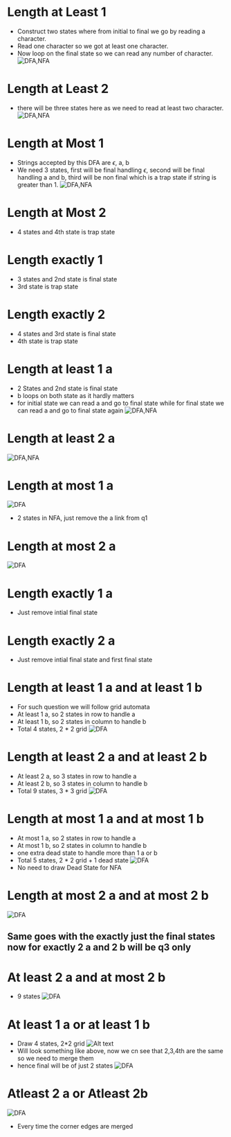 # Length at Least 1

- Construct two states where from initial to final we go by reading a character.
- Read one character so we got at least one character.
- Now loop on the final state so we can read any number of character.
![DFA,NFA](image-58.png)

# Length at Least 2

- there will be three states here as we need to read at least two character.
![DFA,NFA](image-59.png)

# Length at Most 1

- Strings accepted by this DFA are $\epsilon$, a, b
- We need 3 states, first will be final handling $\epsilon$, second will be final handling a and b, third will be non final which is a trap state if string is greater than 1.
![DFA,NFA](image-60.png)

# Length at Most 2

- 4 states and 4th state is trap state

# Length exactly 1

- 3 states and 2nd state is final state
- 3rd state is trap state

# Length exactly 2

- 4 states and 3rd state is final state
- 4th state is trap state

# Length at least 1 a

- 2 States and 2nd state is final state
- b loops on both state as it hardly matters
- for initial state we can read a and go to final state while for final state we can read a and go to final state again
![DFA,NFA](image-61.png)

# Length at least 2 a
![DFA,NFA](image-62.png)

# Length at most 1 a
![DFA](image-63.png)
- 2 states in NFA, just remove the a link from q1

# Length at most 2 a
![DFA](image-64.png)

# Length exactly 1 a
- Just remove intial final state

# Length exactly 2 a
- Just remove intial final state and first final state

# Length at least 1 a and at least 1 b

- For such question we will follow grid automata
- At least 1 a, so 2 states in  row to handle a
- At least 1 b, so 2 states in column to handle b
- Total 4 states, 2 * 2 grid
![DFA](image-65.png)

# Length at least 2 a and at least 2 b

- At least 2 a, so 3 states in  row to handle a
- At least 2 b, so 3 states in column to handle b
- Total 9 states, 3 * 3 grid
![DFA](image-66.png)

# Length at most 1 a and at most 1 b

- At most 1 a, so 2 states in  row to handle a
- At most 1 b, so 2 states in column to handle b
- one extra dead state to handle more than 1 a or b
- Total 5 states, 2 * 2 grid + 1 dead state
![DFA](image-67.png)
- No need to draw Dead State for NFA

# Length at most 2 a and at most 2 b

![DFA](image-68.png)

## Same goes with the exactly just the final states now for exactly 2 a and 2 b will be q3 only

# At least 2 a and at most 2 b
- 9 states
![DFA](image-69.png)

# At least 1 a or at least 1 b
- Draw 4 states, 2*2 grid
![Alt text](image-70.png)
- Will look something like above, now we cn see that 2,3,4th are the same so we need to merge them
- hence final will be of just 2 states
![DFA](image-71.png)

# Atleast 2 a or Atleast 2b
![DFA](image-72.png)
- Every time the corner edges are merged